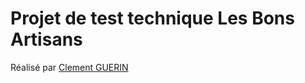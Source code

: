 # Projet de test technique Les Bons Artisans

Réalisé par [Clement GUERIN](https://www.linkedin.com/in/clement-guerin1/)
